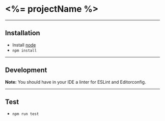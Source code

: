 # <%= projectName %>

----------

## Installation

- Install [node](http://nodejs.org)
- `npm install`

----------

## Development

**Note:** You should have in your IDE a linter for ESLint and Editorconfig.

----------

## Test

- `npm run test`

